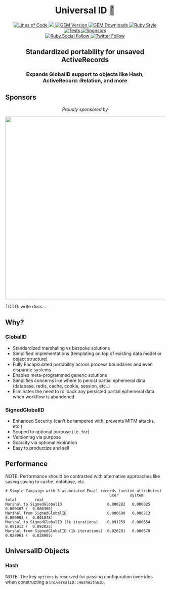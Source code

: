 <p align="center">
  <h1 align="center">Universal ID 🌌</h1>
  <p align="center">
    <a href="http://blog.codinghorror.com/the-best-code-is-no-code-at-all/">
      <img alt="Lines of Code" src="https://img.shields.io/badge/loc-77-47d299.svg" />
    </a>
    <a href="https://codeclimate.com/github/hopsoft/universalid/maintainability">
      <img src="https://api.codeclimate.com/v1/badges/80bcd3acced072534a3a/maintainability" />
    </a>
    <a href="https://rubygems.org/gems/universalid">
      <img alt="GEM Version" src="https://img.shields.io/gem/v/universalid?color=168AFE&include_prereleases&logo=ruby&logoColor=FE1616">
    </a>
    <a href="https://rubygems.org/gems/universalid">
      <img alt="GEM Downloads" src="https://img.shields.io/gem/dt/universalid?color=168AFE&logo=ruby&logoColor=FE1616">
    </a>
    <a href="https://github.com/testdouble/standard">
      <img alt="Ruby Style" src="https://img.shields.io/badge/style-standard-168AFE?logo=ruby&logoColor=FE1616" />
    </a>
    <a href="https://github.com/hopsoft/universalid/actions/workflows/tests.yml">
      <img alt="Tests" src="https://github.com/hopsoft/universalid/actions/workflows/tests.yml/badge.svg" />
    </a>
    <a href="https://github.com/sponsors/hopsoft">
      <img alt="Sponsors" src="https://img.shields.io/github/sponsors/hopsoft?color=eb4aaa&logo=GitHub%20Sponsors" />
    </a>
    <br>
    <a href="https://ruby.social/@hopsoft">
      <img alt="Ruby.Social Follow" src="https://img.shields.io/mastodon/follow/000008274?domain=https%3A%2F%2Fruby.social&label=%40hopsoft&style=social">
    </a>
    <a href="https://twitter.com/hopsoft">
      <img alt="Twitter Follow" src="https://img.shields.io/twitter/url?label=%40hopsoft&style=social&url=https%3A%2F%2Ftwitter.com%2Fhopsoft">
    </a>
  </p>
  <h2 align="center">Standardized portability for unsaved ActiveRecords</h2>
  <h3 align="center">Expands GlobalID support to objects like Hash, ActiveRecord::Relation, and more</h3>
</p>

## Sponsors

<p align="center">
  <em>Proudly sponsored by</em>
</p>
<p align="center">
  <a href="https://www.clickfunnels.com?utm_source=hopsoft&utm_medium=open-source&utm_campaign=universalid">
    <img src="https://images.clickfunnel.com/uploads/digital_asset/file/176632/clickfunnels-dark-logo.svg" width="575" />
  </a>
</p>

TODO: write docs...

## Why?

### GlobalID

- Standardized marshaling vs bespoke solutions
- Simplified implementations (templating on top of existing data model or object structure)
- Fully Encapsulated portability across process boundaries and even disparate systems
- Enables meta-programmed generic solutions
- Simplifies concerns like where to persist partial ephemeral data (database, redis, cache, cookie, session, etc..)
- Eliminates the need to rollback any persisted partial ephemeral data when workflow is abandoned

### SignedGlobalID

- Enhanced Security (can't be tampered with, prevents MITM attacks, etc.)
- Scoped to optional purpose (i.e. `for`)
- Versioning via purpose
- Scarcity via optional expiration
- Easy to productize and sell

## Performance

NOTE: Performance should be contrasted with alternative approaches like saving saving to cache, database, etc.

```
# Simple Campaign with 3 associated Email records (nested attributes)
                                              user     system      total        real
Marshal to SignedGlobalID                    0.000282   0.000025   0.000307 (  0.000306)
Marshal from SignedGlobalID                  0.000690   0.000213   0.000903 (  0.001048)
Marshal to SignedGlobalID (1k iterations)    0.091259   0.000654   0.091913 (  0.092025)
Marshal from SignedGlobalID (1k iterations)  0.028291   0.000670   0.028961 (  0.028985)
```

## UniversalID Objects

### Hash

NOTE: The key `options` is reserved for passing configuration overrides when constructing a `UniversalID::HashWithGID`.
